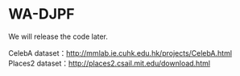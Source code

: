# WA-DJPF
We will release the code later.

CelebA dataset：http://mmlab.ie.cuhk.edu.hk/projects/CelebA.html<br>
Places2 dataset：http://places2.csail.mit.edu/download.html
